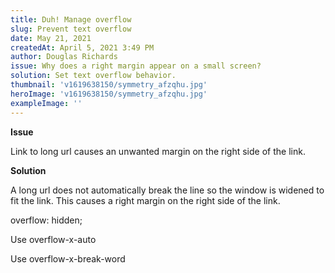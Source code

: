 ```yaml
---
title: Duh! Manage overflow
slug: Prevent text overflow
date: May 21, 2021
createdAt: April 5, 2021 3:49 PM
author: Douglas Richards
issue: Why does a right margin appear on a small screen?
solution: Set text overflow behavior.
thumbnail: 'v1619638150/symmetry_afzqhu.jpg'
heroImage: 'v1619638150/symmetry_afzqhu.jpg'
exampleImage: ''
---
```


**Issue**

Link to long url causes an unwanted margin on the right side of the link.

**Solution**

A long url does not automatically break the line so the window is widened to fit the link. This causes a right margin on the right side of the link.

overflow: hidden;

Use overflow-x-auto

Use overflow-x-break-word
